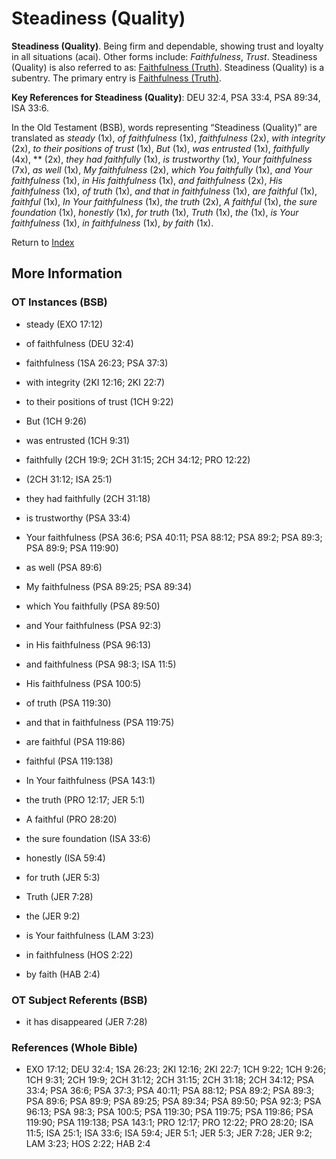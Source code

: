 # Steadiness (Quality)
**Steadiness (Quality)**. 
Being firm and dependable, showing trust and loyalty in all situations (acai). 
Other forms include: 
*Faithfulness*, *Trust*. 
Steadiness (Quality) is also referred to as: 
[Faithfulness (Truth)](Faithfulness.md). 
Steadiness (Quality) is a subentry. The primary entry is 
[Faithfulness (Truth)](Faithfulness.md). 


**Key References for Steadiness (Quality)**: 
DEU 32:4, PSA 33:4, PSA 89:34, ISA 33:6. 


In the Old Testament (BSB), words representing “Steadiness (Quality)” are translated as 
*steady* (1x), *of faithfulness* (1x), *faithfulness* (2x), *with integrity* (2x), *to their positions of trust* (1x), *But* (1x), *was entrusted* (1x), *faithfully* (4x), ** (2x), *they had faithfully* (1x), *is trustworthy* (1x), *Your faithfulness* (7x), *as well* (1x), *My faithfulness* (2x), *which You faithfully* (1x), *and Your faithfulness* (1x), *in His faithfulness* (1x), *and faithfulness* (2x), *His faithfulness* (1x), *of truth* (1x), *and that in faithfulness* (1x), *are faithful* (1x), *faithful* (1x), *In Your faithfulness* (1x), *the truth* (2x), *A faithful* (1x), *the sure foundation* (1x), *honestly* (1x), *for truth* (1x), *Truth* (1x), *the* (1x), *is Your faithfulness* (1x), *in faithfulness* (1x), *by faith* (1x). 




Return to [Index](00-Index.md)

## More Information

### OT Instances (BSB)

* steady (EXO 17:12)

* of faithfulness (DEU 32:4)

* faithfulness (1SA 26:23; PSA 37:3)

* with integrity (2KI 12:16; 2KI 22:7)

* to their positions of trust (1CH 9:22)

* But (1CH 9:26)

* was entrusted (1CH 9:31)

* faithfully (2CH 19:9; 2CH 31:15; 2CH 34:12; PRO 12:22)

*  (2CH 31:12; ISA 25:1)

* they had faithfully (2CH 31:18)

* is trustworthy (PSA 33:4)

* Your faithfulness (PSA 36:6; PSA 40:11; PSA 88:12; PSA 89:2; PSA 89:3; PSA 89:9; PSA 119:90)

* as well (PSA 89:6)

* My faithfulness (PSA 89:25; PSA 89:34)

* which You faithfully (PSA 89:50)

* and Your faithfulness (PSA 92:3)

* in His faithfulness (PSA 96:13)

* and faithfulness (PSA 98:3; ISA 11:5)

* His faithfulness (PSA 100:5)

* of truth (PSA 119:30)

* and that in faithfulness (PSA 119:75)

* are faithful (PSA 119:86)

* faithful (PSA 119:138)

* In Your faithfulness (PSA 143:1)

* the truth (PRO 12:17; JER 5:1)

* A faithful (PRO 28:20)

* the sure foundation (ISA 33:6)

* honestly (ISA 59:4)

* for truth (JER 5:3)

* Truth (JER 7:28)

* the (JER 9:2)

* is Your faithfulness (LAM 3:23)

* in faithfulness (HOS 2:22)

* by faith (HAB 2:4)



### OT Subject Referents (BSB)

* it has disappeared (JER 7:28)



### References (Whole Bible)

* EXO 17:12; DEU 32:4; 1SA 26:23; 2KI 12:16; 2KI 22:7; 1CH 9:22; 1CH 9:26; 1CH 9:31; 2CH 19:9; 2CH 31:12; 2CH 31:15; 2CH 31:18; 2CH 34:12; PSA 33:4; PSA 36:6; PSA 37:3; PSA 40:11; PSA 88:12; PSA 89:2; PSA 89:3; PSA 89:6; PSA 89:9; PSA 89:25; PSA 89:34; PSA 89:50; PSA 92:3; PSA 96:13; PSA 98:3; PSA 100:5; PSA 119:30; PSA 119:75; PSA 119:86; PSA 119:90; PSA 119:138; PSA 143:1; PRO 12:17; PRO 12:22; PRO 28:20; ISA 11:5; ISA 25:1; ISA 33:6; ISA 59:4; JER 5:1; JER 5:3; JER 7:28; JER 9:2; LAM 3:23; HOS 2:22; HAB 2:4



